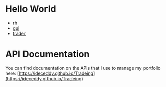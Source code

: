 # Hello World

- [rh](src/rh.html)
- [gui](src/gui.html)
- [trader](src/trader.html)

# API Documentation
You can find documentation on the APIs that I use to manage my portfolio here:
[https://ideceddy.github.io/Tradeing](https://ideceddy.github.io/Tradeing)
